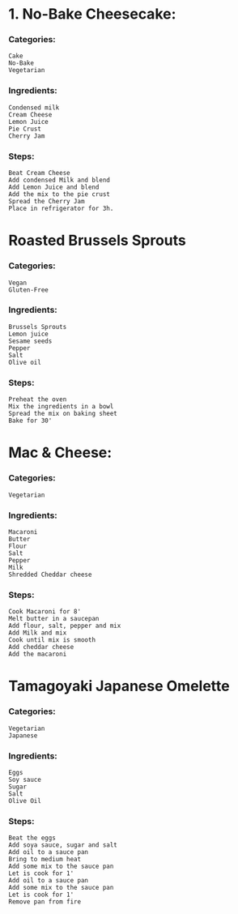 # 1. No-Bake Cheesecake:

### Categories:
    Cake
    No-Bake
    Vegetarian

### Ingredients: 
    Condensed milk
    Cream Cheese
    Lemon Juice
    Pie Crust
    Cherry Jam

### Steps:
    Beat Cream Cheese
    Add condensed Milk and blend
    Add Lemon Juice and blend
    Add the mix to the pie crust
    Spread the Cherry Jam
    Place in refrigerator for 3h.


# Roasted Brussels Sprouts

### Categories: 
    Vegan
    Gluten-Free

### Ingredients: 
    Brussels Sprouts
    Lemon juice
    Sesame seeds
    Pepper
    Salt
    Olive oil

### Steps:
    Preheat the oven
    Mix the ingredients in a bowl
    Spread the mix on baking sheet
    Bake for 30'

# Mac & Cheese:

### Categories:
    Vegetarian

### Ingredients:
    Macaroni
    Butter
    Flour
    Salt 
    Pepper
    Milk
    Shredded Cheddar cheese

### Steps:
    Cook Macaroni for 8'
    Melt butter in a saucepan
    Add flour, salt, pepper and mix 
    Add Milk and mix
    Cook until mix is smooth
    Add cheddar cheese
    Add the macaroni

# Tamagoyaki Japanese Omelette

### Categories:
    Vegetarian
    Japanese

### Ingredients:
    Eggs
    Soy sauce
    Sugar
    Salt
    Olive Oil

### Steps:
    Beat the eggs
    Add soya sauce, sugar and salt
    Add oil to a sauce pan 
    Bring to medium heat
    Add some mix to the sauce pan
    Let is cook for 1'
    Add oil to a sauce pan
    Add some mix to the sauce pan
    Let is cook for 1'
    Remove pan from fire




